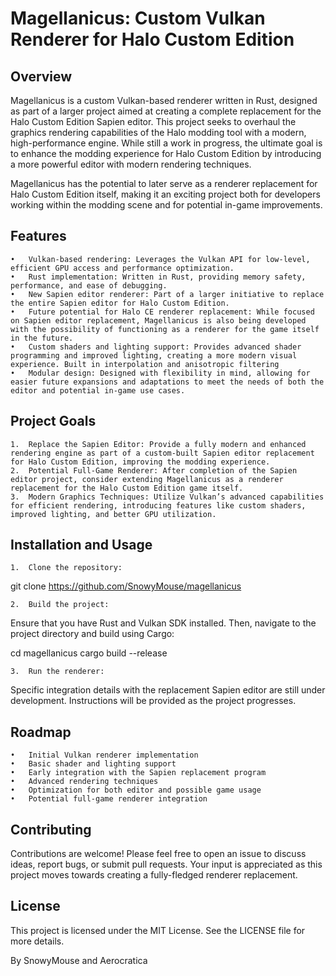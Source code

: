 # Magellanicus: Custom Vulkan Renderer for Halo Custom Edition

## Overview

Magellanicus is a custom Vulkan-based renderer written in Rust, designed as part of a larger project aimed at creating a complete replacement for the Halo Custom Edition Sapien editor. This project seeks to overhaul the graphics rendering capabilities of the Halo modding tool with a modern, high-performance engine. While still a work in progress, the ultimate goal is to enhance the modding experience for Halo Custom Edition by introducing a more powerful editor with modern rendering techniques.

Magellanicus has the potential to later serve as a renderer replacement for Halo Custom Edition itself, making it an exciting project both for developers working within the modding scene and for potential in-game improvements.

## Features

	•	Vulkan-based rendering: Leverages the Vulkan API for low-level, efficient GPU access and performance optimization.
	•	Rust implementation: Written in Rust, providing memory safety, performance, and ease of debugging.
	•	New Sapien editor renderer: Part of a larger initiative to replace the entire Sapien editor for Halo Custom Edition.
	•	Future potential for Halo CE renderer replacement: While focused on Sapien editor replacement, Magellanicus is also being developed with the possibility of functioning as a renderer for the game itself in the future.
	•	Custom shaders and lighting support: Provides advanced shader programming and improved lighting, creating a more modern visual experience. Built in interpolation and anisotropic filtering
	•	Modular design: Designed with flexibility in mind, allowing for easier future expansions and adaptations to meet the needs of both the editor and potential in-game use cases.

## Project Goals

	1.	Replace the Sapien Editor: Provide a fully modern and enhanced rendering engine as part of a custom-built Sapien editor replacement for Halo Custom Edition, improving the modding experience.
	2.	Potential Full-Game Renderer: After completion of the Sapien editor project, consider extending Magellanicus as a renderer replacement for the Halo Custom Edition game itself.
	3.	Modern Graphics Techniques: Utilize Vulkan’s advanced capabilities for efficient rendering, introducing features like custom shaders, improved lighting, and better GPU utilization.

## Installation and Usage

	1.	Clone the repository:

git clone https://github.com/SnowyMouse/magellanicus


	2.	Build the project:
Ensure that you have Rust and Vulkan SDK installed. Then, navigate to the project directory and build using Cargo:

cd magellanicus
cargo build --release


	3.	Run the renderer:
Specific integration details with the replacement Sapien editor are still under development. Instructions will be provided as the project progresses.

## Roadmap

	•	Initial Vulkan renderer implementation
	•	Basic shader and lighting support
	•	Early integration with the Sapien replacement program
	•	Advanced rendering techniques
	•	Optimization for both editor and possible game usage
	•	Potential full-game renderer integration

## Contributing

Contributions are welcome! Please feel free to open an issue to discuss ideas, report bugs, or submit pull requests. Your input is appreciated as this project moves towards creating a fully-fledged renderer replacement.

## License

This project is licensed under the MIT License. See the LICENSE file for more details.

By SnowyMouse and Aerocratica
